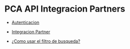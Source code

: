 # PCA API Integracion Partners

* [Autenticacion](https://github.com/INFOMEDIA-SERVICE/pca_partner_doc/blob/main/auth.md "Autenticacion")
* [Integracion Partner](https://github.com/INFOMEDIA-SERVICE/pca_partner_doc/blob/main/partner.md "Integracion Partner")



* [¿Como usar el filtro de busqueda?](https://infomedia-service.github.io/docs/filter/v2/syntax.html "¿Como usar el filtro de busqueda?")
